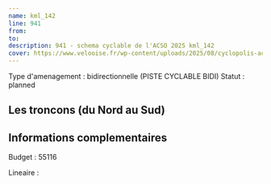 ```yaml
---
name: kml_142 
line: 941
from: 
to:  
description: 941 - schema cyclable de l'ACSO 2025 kml_142 
cover: https://www.velooise.fr/wp-content/uploads/2025/08/cyclopolis-acso-941.jpg
---
```

Type d'amenagement : bidirectionnelle (PISTE CYCLABLE BIDI)
Statut : planned
## Les troncons (du Nord au Sud)

## Informations complementaires

Budget  : 55116 

Lineaire :

